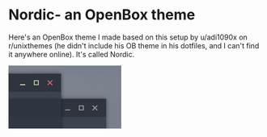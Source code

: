 # Nordic- an OpenBox theme
Here's an OpenBox theme I made based on this setup by u/adi1090x on r/unixthemes (he didn't include his OB theme in his dotfiles, and I can't find it anywhere online). 
It's called Nordic.

![Preview Image](/nordic-openbox.png)

